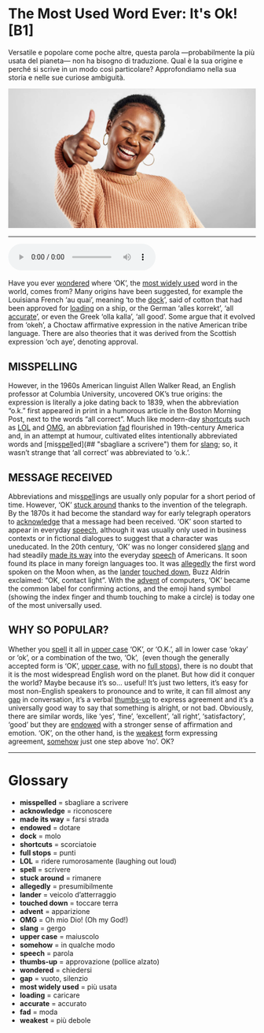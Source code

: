 # The Most Used Word Ever: It's Ok!   [B1]

Versatile e popolare come poche altre, questa parola —probabilmente la più usata del pianeta— non ha bisogno di traduzione. Qual è la sua origine e perché si scrive in un modo così particolare? Approfondiamo nella sua storia e nelle sue curiose ambiguità.

![](The%20Most%20Used%20Word%20Ever%20It%27s%20Ok%21.jpg)

--------------

<div>
<audio controls autoplay>
    <source src="https:/raw.githubusercontent.com/dartie/speakup/2023-12/The%20Most%20Used%20Word%20Ever%20It%27s%20Ok%21.mp3" type="audio/mpeg">
</audio>
</div>


Have you ever [wondered](## "chiedersi") where ‘OK’, the [most widely used](## "più usata") word in the world, comes from? Many origins have been suggested, for example the Louisiana French ‘au quai’, meaning ‘to the [dock](## "molo")’, said of cotton that had been approved for [loading](## "caricare") on a ship, or the German ‘alles korrekt’, ‘all [accurate](## "accurato")’, or even the Greek ‘olla kalla’, ‘all good’. Some argue that it evolved from ‘okeh’, a Choctaw affirmative expression in the native American tribe language. There are also theories that it was derived from the Scottish expression ‘och aye’, denoting approval.

## MISSPELLING
However, in the 1960s American linguist Allen Walker Read, an English professor at Columbia University, uncovered OK’s true origins: the expression is literally a joke dating back to 1839, when the abbreviation “o.k.” first appeared in print in a humorous article in the Boston Morning Post, next to the words “all correct”. Much like modern-day [shortcuts](## "scorciatoie") such as [LOL](## "ridere rumorosamente (laughing out loud)") and [OMG](## "Oh mio Dio! (Oh my God!)"), an abbreviation [fad](## "moda") flourished in 19th-century America and, in an attempt at humour, cultivated elites intentionally abbreviated words and [mis[spell](## "scrivere")ed](## "sbagliare a scrivere") them for [slang](## "gergo"); so, it wasn’t strange that ‘all correct’ was abbreviated to ‘o.k.’.

## MESSAGE RECEIVED
Abbreviations and mis[spell](## "scrivere")ings are usually only popular for a short period of time. However, ‘OK’ [stuck around](## "rimanere") thanks to the invention of the telegraph. By the 1870s it had become the standard way for early telegraph operators to [acknowledge](## "riconoscere") that a message had been received.
‘OK’ soon started to appear in everyday [speech](## "parola"), although it was usually only used in business contexts or in fictional dialogues to suggest that a character was uneducated.
In the 20th century, ‘OK’ was no longer considered [slang](## "gergo") and had steadily [made its way](## "farsi strada") into the everyday [speech](## "parola") of Americans. It soon found its place in many foreign languages too. It was [allegedly](## "presumibilmente") the first word spoken on the Moon when, as the [lander](## "veicolo d’atterraggio") [touched down](## "toccare terra"), Buzz Aldrin exclaimed: “OK, contact light”. With the [advent](## "apparizione") of computers, ‘OK’ became the common label for confirming actions, and the emoji hand symbol (showing the index finger and thumb touching to make a circle) is today one of the most universally used.

## WHY SO POPULAR?
Whether you [spell](## "scrivere") it all in [upper case](## "maiuscolo") ‘OK’, or ‘O.K.’, all in lower case ‘okay’ or ‘ok’, or a combination of the two, ‘Ok’,  (even though the generally accepted form is ‘OK’, [upper case](## "maiuscolo"), with no [full stops](## "punti")), there is no doubt that it is the most widespread English word on the planet. But how did it conquer the world? Maybe because it’s so... useful! It’s just two letters, it’s easy for most non-English speakers to pronounce and to write, it can fill almost any [gap](## "vuoto, silenzio") in conversation, it’s a verbal [thumbs-up](## "approvazione (pollice alzato)") to express agreement and it’s a universally good way to say that something is alright, or not bad. Obviously, there are similar words, like ‘yes’, ‘fine’, ‘excellent’, ‘all right’, ‘satisfactory’, ‘good’ but they are [endowed](## "dotare") with a stronger sense of affirmation and emotion. ‘OK’, on the other hand, is the [weakest](## "più debole") form expressing agreement, [somehow](## "in qualche modo") just one step above ‘no’. OK?

--------------

<div style = "display:block; clear:both; page-break-after:always;"></div>

# Glossary
* **misspelled** = sbagliare a scrivere
* **acknowledge** = riconoscere
* **made its way** = farsi strada
* **endowed** = dotare
* **dock** = molo
* **shortcuts** = scorciatoie
* **full stops** = punti
* **LOL** = ridere rumorosamente (laughing out loud)
* **spell** = scrivere
* **stuck around** = rimanere
* **allegedly** = presumibilmente
* **lander** = veicolo d’atterraggio
* **touched down** = toccare terra
* **advent** = apparizione
* **OMG** = Oh mio Dio! (Oh my God!)
* **slang** = gergo
* **upper case** = maiuscolo
* **somehow** = in qualche modo
* **speech** = parola
* **thumbs-up** = approvazione (pollice alzato)
* **wondered** = chiedersi
* **gap** = vuoto, silenzio
* **most widely used** = più usata
* **loading** = caricare
* **accurate** = accurato
* **fad** = moda
* **weakest** = più debole
